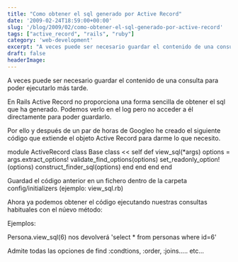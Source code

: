 ```yaml
---
title: "Como obtener el sql generado por Active Record"
date: '2009-02-24T18:59:00+00:00'
slug: '/blog/2009/02/como-obtener-el-sql-generado-por-active-record'
tags: ["active_record", "rails", "ruby"]
category: 'web-development'
excerpt: "A veces puede ser necesario guardar el contenido de una consulta para poder ejecutarlo más tarde.En Rails Active Record no proporciona una forma sencilla de obtener el sql que ha generado. Podemos ve..."
draft: false
headerImage:
---
```

A veces puede ser necesario guardar el contenido de una consulta para poder ejecutarlo más tarde.

En Rails Active Record no proporciona una forma sencilla de obtener el sql que ha generado. Podemos verlo en el log pero no acceder a él directamente para poder guardarlo.

Por ello y después de un par de horas de Googleo he creado el siguiente código que extiende el objeto Active Record para darme lo que necesito.

module ActiveRecord
 class Base
 class \<\< self
 def view\_sql(\*args)
 options = args.extract\_options!
 validate\_find\_options(options)
 set\_readonly\_option!(options)
 construct\_finder\_sql(options)
 end
 end
 end
end

Guardad el código anterior en un fichero dentro de la carpeta config/initializers (ejemplo: view\_sql.rb)

Ahora ya podemos obtener el código ejecutando nuestras consultas habituales con el núevo método:

Ejemplos:

Persona.view\_sql(6) nos devolverá 'select \* from personas where id=6'

Admite todas las opciones de find :condtions, :order, :joins..... etc...
